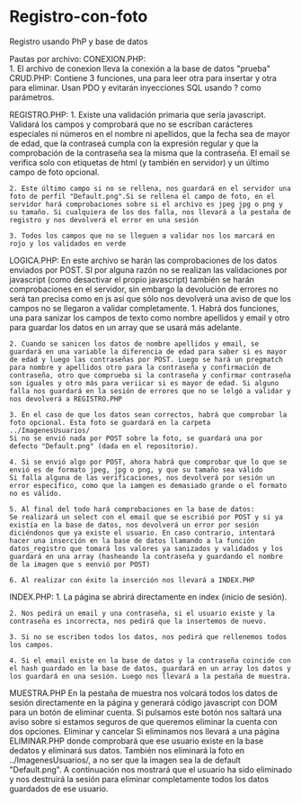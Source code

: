 # Registro-con-foto
Registro usando PhP y base de datos

Pautas por archivo:
CONEXION.PHP:   
    1. El archivo de conexion lleva la conexión a la base de datos "prueba"
CRUD.PHP:
    Contiene 3 funciones, una para leer otra para insertar y otra para eliminar.
    Usan PDO y evitarán inyecciones SQL usando ? como parámetros.
    
REGISTRO.PHP:
    1. Existe una validación primaria que sería javascript. Validará los campos y comprobará que no se escriban carácteres especiales ni números
    en el nombre ni apellidos, que la fecha sea de mayor de edad, que la contraseá cumpla con la expresión regular y que la comprobación de la contraseña
    sea la misma que la contraseña. El email se verifica solo con etiquetas de html (y también en servidor) y un último campo de foto opcional.
    
    2. Este último campo si no se rellena, nos guardará en el servidor una foto de perfil "Default.png".Si se rellena el campo de foto, en el servidor hará comprobaciones sobre si el archivo es jpeg jpg o png y su tamaño. Si cualquiera de los dos falla, nos llevará a la pestaña de registro y nos devolverá el error en una sesión

    3. Todos los campos que no se lleguen a validar nos los marcará en rojo y los validados en verde

LOGICA.PHP:
    En este archivo se harán las comprobaciones de los datos enviados por POST. SI por alguna razón no se realizan las validaciones por javascript (como desactivar el propio javascript) también se harán comprobaciones en el servidor, sin embargo la devolución de errores no será tan precisa como en js
    así que sólo nos devolverá una aviso de que los campos no se llegaron a validar completamente.
    1. Habrá dos funciones, una para sanizar los campos de texto como nombre apellidos y email y otro para guardar los datos en un array que se usará más adelante.

    2. Cuando se sanicen los datos de nombre apellidos y email, se guardará en una variable la diferencia de edad para saber si es mayor de edad y luego las contraseñas por POST. Luego se hará un pregmatch para nombre y apellidos otro para la contraseña y confirmación de contraseña, otro que comprueba si la contraseña y confirmar contraseña son iguales y otro más para veriicar si es mayor de edad. Si alguno falla nos guardará en la sesión de errores que no se lelgó a validar y nos devolverá a REGISTRO.PHP

    3. En el caso de que los datos sean correctos, habrá que comprobar la foto opcional. Esta foto se guardará en la carpeta ../ImagenesUsuarios/
    Si no se envió nada por POST sobre la foto, se guardará una por defecto "Default.png" (dada en el repositorio).

    4. Si se envió algo por POST, ahora habrá que comprobar que lo que se envió es de formato jpeg, jpg o png, y que su tamaño sea válido
    Si falla alguna de las verificaciones, nos devolverá por sesión un error específico, como que la iamgen es demasiado grande o el formato no es válido.

    5. Al final del todo hará comprobaciones en la base de datos:
    Se realizará un select con el email que se escribió por POST y si ya existía en la base de datos, nos devolverá un error por sesión diciéndonos que ya existe el usuario. En caso contrario, intentará hacer una inserción en la base de datos llamando a la función datos_registro que tomará los valores ya sanizados y validados y los guardará en una array (hasheando la contraseña y guardando el nombre de la imagen que s eenvió por POST)

    6. Al realizar con éxito la inserción nos llevará a INDEX.PHP

INDEX.PHP:
    1. La página se abrirá directamente en index (inicio de sesión).

    2. Nos pedirá un email y una contraseña, si el usuario existe y la contraseña es incorrecta, nos pedirá que la insertemos de nuevo.

    3. Si no se escriben todos los datos, nos pedirá que rellenemos todos los campos.

    4. Si el email existe en la base de datos y la contraseña coincide con el hash guardado en la base de datos, guardará en un array los datos y los guardará en una sesión. Luego nos llevará a la pestaña de muestra.

MUESTRA.PHP
    En la pestaña de muestra nos volcará todos los datos de sesión directamente en la página y generará código javascript con DOM para un botón de eliminar cuenta.
    Si pulsamos este botón nos saltará una aviso sobre si estamos seguros de que queremos eliminar la cuenta con dos opciones. Eliminar y cancelar
    Si eliminamos nos llevará a una página ELIMINAR.PHP donde comprobará que ese usuario existe en la base dedatos y eliminará sus datos. También nos eliminará la foto en ../ImagenesUsuarios/, a no ser que la imagen sea la de default "Default.png". A continuación nos mostrará que el usuario ha sido eliminado y nos destruirá la sesión para eliminar completamente todos los datos guardados de ese usuario.
